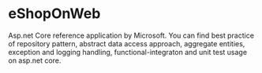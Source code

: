 # eShopOnWeb

Asp.net Core reference application by Microsoft. 
You can find best practice of repository pattern, abstract data access approach, aggregate entities, exception and logging handling, functional-integraton and unit test usage on asp.net core.
